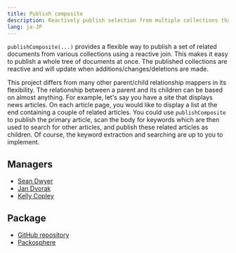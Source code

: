 ```yaml
---
title: Publish composite
description: Reactively publish selection from multiple collections that depend on data from the previous collection.
lang: ja-JP
---
```


`publishComposite(...)` provides a flexible way to publish a set of related documents from various collections using a reactive join. This makes it easy to publish a whole tree of documents at once. The published collections are reactive and will update when additions/changes/deletions are made.

This project differs from many other parent/child relationship mappers in its flexibility. The relationship between a parent and its children can be based on almost anything. For example, let's say you have a site that displays news articles. On each article page, you would like to display a list at the end containing a couple of related articles. You could use `publishComposite` to publish the primary article, scan the body for keywords which are then used to search for other articles, and publish these related articles as children. Of course, the keyword extraction and searching are up to you to implement.

## Managers
* [Sean Dwyer](https://github.com/reywood)
* [Jan Dvorak](https://github.com/sponsors/StorytellerCZ)
* [Kelly Copley](https://github.com/sponsors/copleykj)

## Package
* [GitHub repository](https://github.com/Meteor-Community-Packages/meteor-publish-composite)
* [Packosphere](https://packosphere.com/reywood/publish-composite)

